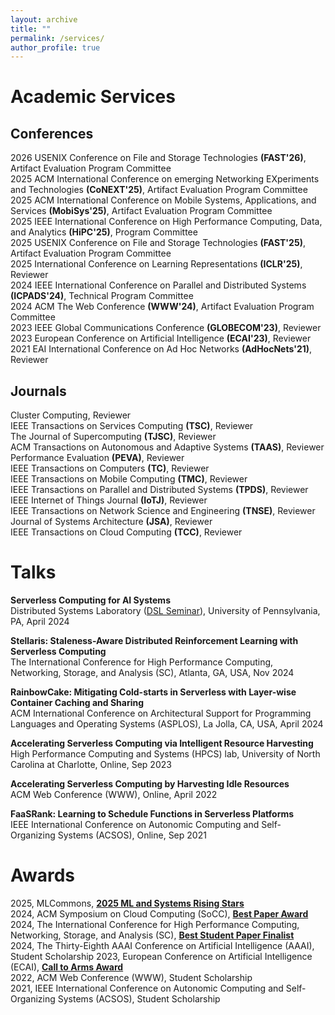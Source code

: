 ```yaml
---
layout: archive
title: ""
permalink: /services/
author_profile: true
---
```


# Academic Services

## Conferences  

2026 USENIX Conference on File and Storage Technologies **(FAST'26)**, Artifact Evaluation Program Committee  
2025 ACM International Conference on emerging Networking EXperiments and Technologies **(CoNEXT'25)**, Artifact Evaluation Program Committee  
2025 ACM International Conference on Mobile Systems, Applications, and Services **(MobiSys'25)**, Artifact Evaluation Program Committee  
2025 IEEE International Conference on High Performance Computing, Data, and Analytics **(HiPC'25)**, Program Committee  
2025 USENIX Conference on File and Storage Technologies **(FAST'25)**, Artifact Evaluation Program Committee  
2025 International Conference on Learning Representations **(ICLR'25)**, Reviewer  
2024 IEEE International Conference on Parallel and Distributed Systems **(ICPADS'24)**, Technical Program Committee  
2024 ACM The Web Conference **(WWW'24)**, Artifact Evaluation Program Committee  
2023 IEEE Global Communications Conference **(GLOBECOM'23)**, Reviewer  
2023 European Conference on Artificial Intelligence **(ECAI'23)**, Reviewer  
2021 EAI International Conference on Ad Hoc Networks **(AdHocNets'21)**, Reviewer  

## Journals  

Cluster Computing, Reviewer  
IEEE Transactions on Services Computing **(TSC)**, Reviewer  
The Journal of Supercomputing **(TJSC)**, Reviewer  
ACM Transactions on Autonomous and Adaptive Systems **(TAAS)**, Reviewer  
Performance Evaluation **(PEVA)**, Reviewer  
IEEE Transactions on Computers **(TC)**, Reviewer  
IEEE Transactions on Mobile Computing **(TMC)**, Reviewer  
IEEE Transactions on Parallel and Distributed Systems **(TPDS)**, Reviewer  
IEEE Internet of Things Journal **(IoTJ)**, Reviewer  
IEEE Transactions on Network Science and Engineering **(TNSE)**, Reviewer  
Journal of Systems Architecture **(JSA)**, Reviewer  
IEEE Transactions on Cloud Computing **(TCC)**, Reviewer  


# Talks

**Serverless Computing for AI Systems**  
Distributed Systems Laboratory ([DSL Seminar](https://dsl.cis.upenn.edu/seminar/past/)), University of Pennsylvania, PA, April 2024

**Stellaris: Staleness-Aware Distributed Reinforcement Learning with Serverless Computing**  
The International Conference for High Performance Computing, Networking, Storage, and Analysis (SC), Atlanta, GA, USA, Nov 2024 

**RainbowCake: Mitigating Cold-starts in Serverless with Layer-wise Container Caching and Sharing**  
ACM International Conference on Architectural Support for Programming Languages and Operating Systems (ASPLOS), La Jolla, CA, USA, April 2024

**Accelerating Serverless Computing via Intelligent Resource Harvesting**  
High Performance Computing and Systems (HPCS) lab, University of North Carolina at Charlotte, Online, Sep 2023

**Accelerating Serverless Computing by Harvesting Idle Resources**  
ACM Web Conference (WWW), Online, April 2022

**FaaSRank: Learning to Schedule Functions in Serverless Platforms**  
IEEE International Conference on Autonomic Computing and Self-Organizing Systems (ACSOS), Online, Sep 2021


# Awards

2025, MLCommons, [**2025 ML and Systems Rising Stars**](https://mlcommons.org/about-us/programs/)   
2024, ACM Symposium on Cloud Computing (SoCC), [**Best Paper Award**](https://hanfeiyu.github.io/files/socc24-best-paper.pdf)    
2024, The International Conference for High Performance Computing, Networking, Storage, and Analysis (SC), [**Best Student Paper Finalist**](https://sc24.conference-program.com/presentation/?id=pap594&sess=sess392)    
2024, The Thirty-Eighth AAAI Conference on Artificial Intelligence (AAAI), Student Scholarship
2023, European Conference on Artificial Intelligence (ECAI), [**Call to Arms Award**](https://ecai2023.eu/pca)   
2022, ACM Web Conference (WWW), Student Scholarship   
2021, IEEE International Conference on Autonomic Computing and Self-Organizing Systems (ACSOS), Student Scholarship   
